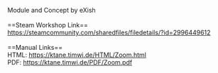 Module and Concept by eXish<br/>
<br/>
==Steam Workshop Link==<br/>
https://steamcommunity.com/sharedfiles/filedetails/?id=2996449612<br/>
<br/>
==Manual Links==<br/>
HTML: https://ktane.timwi.de/HTML/Zoom.html<br/>
PDF: https://ktane.timwi.de/PDF/Zoom.pdf<br/>
